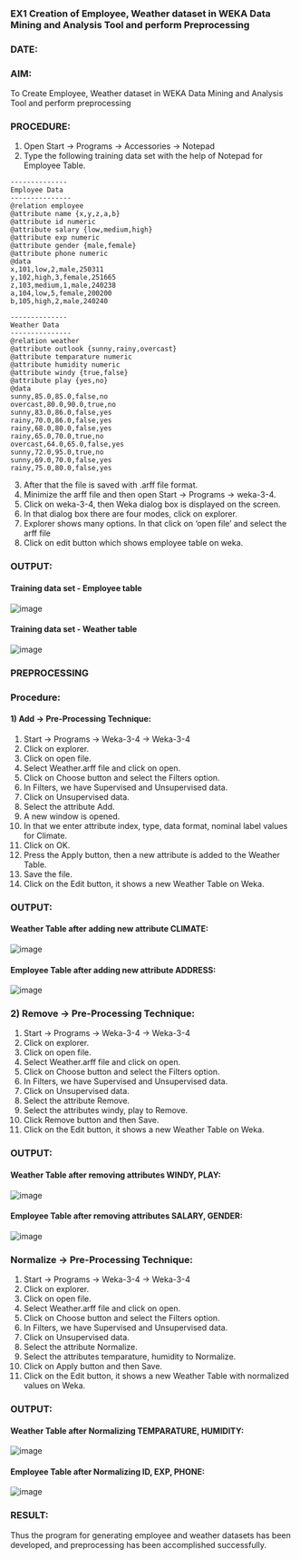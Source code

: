 ### EX1 Creation of Employee, Weather dataset in WEKA Data Mining and Analysis Tool and perform Preprocessing

### DATE: 

### AIM: 
  To Create Employee, Weather dataset in WEKA Data Mining and Analysis Tool and perform preprocessing

### PROCEDURE: 
1) Open Start -> Programs -> Accessories -> Notepad
2) Type the following training data set with the help of Notepad for Employee Table.

```
--------------
Employee Data
---------------
@relation employee
@attribute name {x,y,z,a,b}
@attribute id numeric
@attribute salary {low,medium,high}
@attribute exp numeric
@attribute gender {male,female}
@attribute phone numeric
@data
x,101,low,2,male,250311
y,102,high,3,female,251665
z,103,medium,1,male,240238
a,104,low,5,female,200200
b,105,high,2,male,240240

--------------
Weather Data
---------------
@relation weather
@attribute outlook {sunny,rainy,overcast}
@attribute temparature numeric
@attribute humidity numeric
@attribute windy {true,false}
@attribute play {yes,no}
@data
sunny,85.0,85.0,false,no
overcast,80.0,90.0,true,no
sunny,83.0,86.0,false,yes
rainy,70.0,86.0,false,yes
rainy,68.0,80.0,false,yes
rainy,65.0,70.0,true,no
overcast,64.0,65.0,false,yes
sunny,72.0,95.0,true,no
sunny,69.0,70.0,false,yes
rainy,75.0,80.0,false,yes
```
3) After that the file is saved with .arff file format.
4) Minimize the arff file and then open Start -> Programs -> weka-3-4.
5) Click on weka-3-4, then Weka dialog box is displayed on the screen.
6) In that dialog box there are four modes, click on explorer.
7) Explorer shows many options. In that click on ‘open file’ and select the arff file
8) Click on edit button which shows employee table on weka.

### OUTPUT:

#### Training data set - Employee table

![image](https://github.com/user-attachments/assets/a0ef4de9-594a-4eb9-a6fd-8a46e5e5a70b)

#### Training data set - Weather table

![image](https://github.com/user-attachments/assets/1f49629d-0a39-4c79-8961-3189e3cafe41)

### PREPROCESSING
### Procedure:
#### 1) Add -> Pre-Processing Technique:
1) Start -> Programs -> Weka-3-4 -> Weka-3-4
2) Click on explorer.
3) Click on open file.
4) Select Weather.arff file and click on open.
5) Click on Choose button and select the Filters option.
6) In Filters, we have Supervised and Unsupervised data.
7) Click on Unsupervised data.
8) Select the attribute Add.
9) A new window is opened.
10) In that we enter attribute index, type, data format, nominal label values for Climate.
11) Click on OK.
12) Press the Apply button, then a new attribute is added to the Weather Table.
13) Save the file.
14) Click on the Edit button, it shows a new Weather Table on Weka.

### OUTPUT:

#### Weather Table after adding new attribute CLIMATE:

![image](https://github.com/user-attachments/assets/32a302e9-36ce-43f7-9114-d909972602a0)

#### Employee Table after adding new attribute ADDRESS:

![image](https://github.com/user-attachments/assets/2d8b36b2-248a-4117-aaa6-6cb02c2efdeb)

### 2) Remove -> Pre-Processing Technique:

1) Start -> Programs -> Weka-3-4 -> Weka-3-4
2) Click on explorer.
3) Click on open file.
4) Select Weather.arff file and click on open.
5) Click on Choose button and select the Filters option.
6) In Filters, we have Supervised and Unsupervised data.
7) Click on Unsupervised data.
8) Select the attribute Remove.
9) Select the attributes windy, play to Remove.
10) Click Remove button and then Save.
11) Click on the Edit button, it shows a new Weather Table on Weka.

### OUTPUT:

#### Weather Table after removing attributes WINDY, PLAY:

![image](https://github.com/user-attachments/assets/44cf09c5-04b0-4884-993f-b65a7b29962d)

#### Employee Table after removing attributes SALARY, GENDER:

![image](https://github.com/user-attachments/assets/a2abfa31-11c8-4001-938b-3620aae01e72)

### Normalize -> Pre-Processing Technique:

1) Start -> Programs -> Weka-3-4 -> Weka-3-4
2) Click on explorer.
3) Click on open file.
4) Select Weather.arff file and click on open.
5) Click on Choose button and select the Filters option.
6) In Filters, we have Supervised and Unsupervised data.
7) Click on Unsupervised data.
8) Select the attribute Normalize.
9) Select the attributes temparature, humidity to Normalize.
10) Click on Apply button and then Save.
11) Click on the Edit button, it shows a new Weather Table with normalized values on Weka.

### OUTPUT:

#### Weather Table after Normalizing TEMPARATURE, HUMIDITY:

![image](https://github.com/user-attachments/assets/f255a116-b20c-484e-b588-8a6fb7d0f4cc)

#### Employee Table after Normalizing ID, EXP, PHONE:

![image](https://github.com/user-attachments/assets/0d32f500-7dec-4c17-9f37-893c2cd0a530)

### RESULT: 
  Thus the program for generating employee and weather datasets has been developed, and preprocessing has been accomplished successfully.
